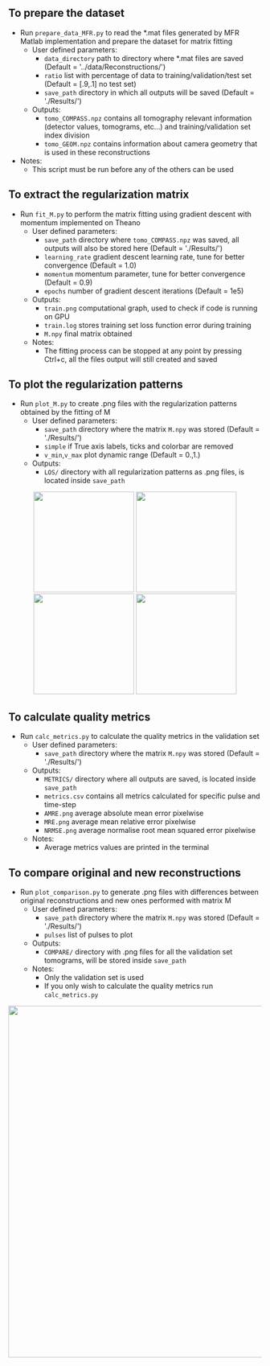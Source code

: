 ## To prepare the dataset
 - Run `prepare_data_MFR.py` to read the *.mat files generated by MFR Matlab implementation and prepare the dataset for matrix fitting
   - User defined parameters:
      - `data_directory` path to directory where *.mat files are saved (Default = '../data/Reconstructions/')
      - `ratio` list with percentage of data to training/validation/test set (Default = [.9,.1] no test set)
      - `save_path` directory in which all outputs will be saved (Default = './Results/')
   - Outputs:
      - `tomo_COMPASS.npz` contains all tomography relevant information (detector values, tomograms, etc...) and training/validation set index division
      - `tomo_GEOM.npz` contains information about camera geometry that is used in these reconstructions
 - Notes:
    - This script must be run before any of the others can be used
    
## To extract the regularization matrix

- Run `fit_M.py` to perform the matrix fitting using gradient descent with momentum implemented on Theano
  - User defined parameters:
    - `save_path` directory where `tomo_COMPASS.npz` was saved, all outputs will also be stored here (Default = './Results/')
    - `learning_rate` gradient descent learning rate, tune for better convergence (Default = 1.0)
    - `momentum` momentum parameter, tune for better convergence (Default = 0.9)
    - `epochs` number of gradient descent iterations (Default = 1e5)
  - Outputs:
    - `train.png` computational graph, used to check if code is running on GPU
    - `train.log` stores training set loss function error during training
    - `M.npy` final matrix obtained
  - Notes:
    - The fitting process can be stopped at any point by pressing Ctrl+c, all the files output will still created and saved

## To plot the regularization patterns 

- Run `plot_M.py` to create .png files with the regularization patterns obtained by the fitting of M
  - User defined parameters:
    - `save_path` directory where the matrix `M.npy` was stored (Default = './Results/')
    - `simple` if True axis labels, ticks and colorbar are removed
    - `v_min`,`v_max` plot dynamic range (Default = 0.,1.)
  - Outputs:
    - `LOS/` directory with all regularization patterns as .png files, is located inside `save_path`

<p align="center">
  <img src=https://github.com/diogodcarvalho/PlasmaTomoML/blob/master/JET/M/README_examples/JET_LOS_4.png width="200" />
  <img src=https://github.com/diogodcarvalho/PlasmaTomoML/blob/master/JET/M/README_examples/JET_LOS_9.png width="200" /> 
  <img src=https://github.com/diogodcarvalho/PlasmaTomoML/blob/master/JET/M/README_examples/JET_LOS_14.png width="200" />
  <img src=https://github.com/diogodcarvalho/PlasmaTomoML/blob/master/JET/M/README_examples/JET_LOS_21.png width="200" />
</p>

## To calculate quality metrics

- Run `calc_metrics.py` to calculate the quality metrics in the validation set
    - User defined parameters:
      - `save_path` directory where the matrix `M.npy` was stored (Default = './Results/')
    - Outputs:
      - `METRICS/` directory where all outputs are saved, is located inside `save_path`
      - `metrics.csv` contains all metrics calculated for specific pulse and time-step
      - `AMRE.png` average absolute mean error pixelwise
      - `MRE.png` average mean relative error pixelwise
      - `NRMSE.png` average normalise root mean squared error pixelwise
    - Notes:
      - Average metrics values are printed in the terminal

## To compare original and new reconstructions

 - Run `plot_comparison.py` to generate .png files with differences between original reconstructions and new ones performed with matrix M
    - User defined parameters:
      - `save_path` directory where the matrix `M.npy` was stored (Default = './Results/')
      - `pulses` list of pulses to plot
    - Outputs:
      - `COMPARE/` directory with .png files for all the validation set tomograms, will be stored inside `save_path`
    - Notes:
      - Only the validation set is used
      - If you only wish to calculate the quality metrics run `calc_metrics.py`

<p align="center">
  <img src=https://github.com/diogodcarvalho/PlasmaTomoML/blob/master/JET/M/README_examples/JET_89077_48.6.png width="700"/>
</p> 
 
 
